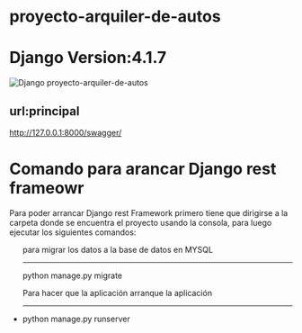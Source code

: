 # proyecto-arquiler-de-autos
<h1>Django Version:4.1.7</h1>
<img src="https://img.shields.io/badge/Django-092E20?style=for-the-badge&logo=django&logoColor=white" title="Django"/>
proyecto-arquiler-de-autos



## url:principal
http://127.0.0.1:8000/swagger/
<h1>Comando para arancar Django rest frameowr</h1>
<p>Para poder arrancar Django rest Framework primero tiene que dirigirse a la carpeta donde
se encuentra el proyecto usando la consola, para luego ejecutar los siguientes comandos:</p>
<ul>
<p>para migrar los datos a la base de datos en MYSQL</p>
<hr>
<lil>python manage.py migrate</li>

<p>Para hacer que la aplicación arranque la aplicación</p>
<hr>
<li>python manage.py runserver</li>
</ul>
